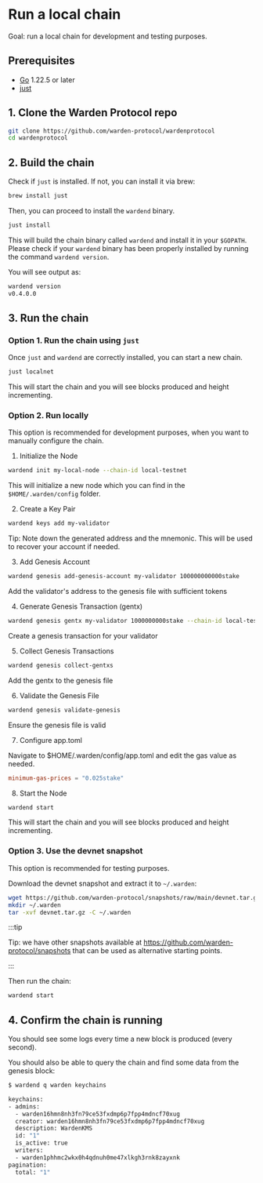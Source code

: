 ﻿---
sidebar_position: 1
---

# Run a local chain

Goal: run a local chain for development and testing purposes.

## Prerequisites

- [Go](https://golang.org/dl/) 1.22.5 or later
- [just](https://just.systems/man/en/chapter_4.html)

## 1. Clone the Warden Protocol repo

```sh
git clone https://github.com/warden-protocol/wardenprotocol
cd wardenprotocol
```

## 2. Build the chain

Check if `just` is installed. If not, you can install it via brew:

```sh
brew install just
```

Then, you can proceed to install the `wardend` binary.

```sh
just install
```

This will build the chain binary called `wardend` and install it in your `$GOPATH`. Please check if your `wardend` binary has been properly installed by running the command `wardend version`.

You will see output as:

```sh
wardend version  
v0.4.0.0
```

## 3. Run the chain

### Option 1. Run the chain using `just`

Once `just` and `wardend` are correctly installed, you can start a new chain.

```sh
just localnet
```
This will start the chain and you will see blocks produced and height incrementing.

### Option 2. Run locally

This option is recommended for development purposes, when you want to manually configure the chain.

1. Initialize the Node

```sh
wardend init my-local-node --chain-id local-testnet
```

This will initialize a new node which you can find in the `$HOME/.warden/config` folder.

2. Create a Key Pair

```sh
wardend keys add my-validator
```

Tip: Note down the generated address and the mnemonic. This will be used to recover your account if needed.

3. Add Genesis Account

```sh
wardend genesis add-genesis-account my-validator 100000000000stake
```

Add the validator's address to the genesis file with sufficient tokens

4. Generate Genesis Transaction (gentx)

```sh
wardend genesis gentx my-validator 1000000000stake --chain-id local-testnet
```

Create a genesis transaction for your validator

5. Collect Genesis Transactions

```sh
wardend genesis collect-gentxs
```

Add the gentx to the genesis file

6. Validate the Genesis File

```sh
wardend genesis validate-genesis
```

Ensure the genesis file is valid

7. Configure app.toml

Navigate to $HOME/.warden/config/app.toml and edit the gas value as needed.

```toml
minimum-gas-prices = "0.025stake"
```

8. Start the Node

```sh
wardend start
```

This will start the chain and you will see blocks produced and height incrementing.

### Option 3. Use the devnet snapshot

This option is recommended for testing purposes.

Download the devnet snapshot and extract it to `~/.warden`:

```sh
wget https://github.com/warden-protocol/snapshots/raw/main/devnet.tar.gz
mkdir ~/.warden
tar -xvf devnet.tar.gz -C ~/.warden
```

:::tip

Tip: we have other snapshots available at https://github.com/warden-protocol/snapshots that can be used as alternative starting points.

:::

Then run the chain:

```sh
wardend start
```

## 4. Confirm the chain is running

You should see some logs every time a new block is produced (every second).

You should also be able to query the chain and find some data from the genesis block:

```sh
$ wardend q warden keychains

keychains:
- admins:
  - warden16hmn8nh3fn79ce53fxdmp6p7fpp4mdncf70xug
  creator: warden16hmn8nh3fn79ce53fxdmp6p7fpp4mdncf70xug
  description: WardenKMS
  id: "1"
  is_active: true
  writers:
  - warden1phhmc2wkx0h4qdnuh0me47xlkgh3rnk8zayxnk
pagination:
  total: "1"
```
